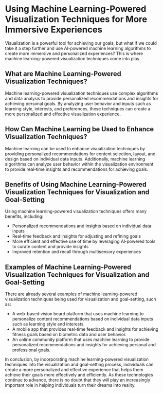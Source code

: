 Using Machine Learning-Powered Visualization Techniques for More Immersive Experiences
=============================================================================================================================================

Visualization is a powerful tool for achieving our goals, but what if we could take it a step further and use AI-powered machine learning algorithms to create more immersive and personalized experiences? This is where machine learning-powered visualization techniques come into play.

What are Machine Learning-Powered Visualization Techniques?
-----------------------------------------------------------

Machine learning-powered visualization techniques use complex algorithms and data analysis to provide personalized recommendations and insights for achieving personal goals. By analyzing user behavior and inputs such as learning style, interests, and preferences, these techniques can create a more personalized and effective visualization experience.

How Can Machine Learning be Used to Enhance Visualization Techniques?
---------------------------------------------------------------------

Machine learning can be used to enhance visualization techniques by providing personalized recommendations for content selection, layout, and design based on individual data inputs. Additionally, machine learning algorithms can analyze user behavior within the visualization environment to provide real-time insights and recommendations for achieving goals.

Benefits of Using Machine Learning-Powered Visualization Techniques for Visualization and Goal-Setting
------------------------------------------------------------------------------------------------------

Using machine learning-powered visualization techniques offers many benefits, including:

* Personalized recommendations and insights based on individual data inputs
* Real-time feedback and insights for adjusting and refining goals
* More efficient and effective use of time by leveraging AI-powered tools to curate content and provide insights
* Improved retention and recall through multisensory experiences

Examples of Machine Learning-Powered Visualization Techniques for Visualization and Goal-Setting
------------------------------------------------------------------------------------------------

There are already several examples of machine learning-powered visualization techniques being used for visualization and goal-setting, such as:

* A web-based vision board platform that uses machine learning to personalize content recommendations based on individual data inputs such as learning style and interests.
* A mobile app that provides real-time feedback and insights for achieving fitness goals based on biometric data and user behavior.
* An online community platform that uses machine learning to provide personalized recommendations and insights for achieving personal and professional goals.

In conclusion, by incorporating machine learning-powered visualization techniques into the visualization and goal-setting process, individuals can create a more personalized and effective experience that helps them achieve their goals more effectively and efficiently. As these technologies continue to advance, there is no doubt that they will play an increasingly important role in helping individuals turn their dreams into reality.


